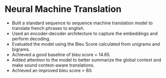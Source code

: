 # Neural Machine Translation

- Built a standard sequence to sequence machine translation model to translate french phrases to english.
- Used an encoder-decoder architecture to capture the embeddings and perform decoding. 
- Evaluated the model using the Bleu Score calculated from unigrams and bigrams. 
- Achieved a good baseline of bleu score = 14.65. 
- Added attention to the model to better summarize the global context and make sound context-aware translations. 
- Achieved an improved bleu score > 60. 

